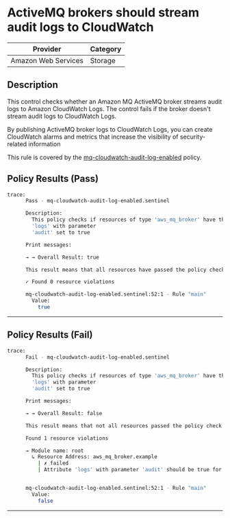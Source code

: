 # ActiveMQ brokers should stream audit logs to CloudWatch

| Provider            | Category |
| ------------------- | -------- |
| Amazon Web Services | Storage  |

## Description

This control checks whether an Amazon MQ ActiveMQ broker streams audit logs to Amazon CloudWatch Logs. The control fails if the broker doesn't stream audit logs to CloudWatch Logs.

By publishing ActiveMQ broker logs to CloudWatch Logs, you can create CloudWatch alarms and metrics that increase the visibility of security-related information

This rule is covered by the [mq-cloudwatch-audit-log-enabled](https://github.com/hashicorp/policy-library-NIST-Policy-Set-for-AWS-Terraform/blob/main/policies/mq/mq-cloudwatch-audit-log-enabled.sentinel) policy.

## Policy Results (Pass)
```bash
trace:
      Pass - mq-cloudwatch-audit-log-enabled.sentinel

      Description:
        This policy checks if resources of type 'aws_mq_broker' have the attribute
        'logs' with parameter
        'audit' set to true

      Print messages:

      → → Overall Result: true

      This result means that all resources have passed the policy check for the policy mq-cloudwatch-audit-log-enabled.

      ✓ Found 0 resource violations

      mq-cloudwatch-audit-log-enabled.sentinel:52:1 - Rule "main"
        Value:
          true
```

---

## Policy Results (Fail)
```bash
trace:
      Fail - mq-cloudwatch-audit-log-enabled.sentinel

      Description:
        This policy checks if resources of type 'aws_mq_broker' have the attribute
        'logs' with parameter
        'audit' set to true

      Print messages:

      → → Overall Result: false

      This result means that not all resources passed the policy check and the protected behavior is not allowed for the policy mq-cloudwatch-audit-log-enabled.

      Found 1 resource violations

      → Module name: root
        ↳ Resource Address: aws_mq_broker.example
          | ✗ failed
          | Attribute 'logs' with parameter 'audit' should be true for AWS ActiveMQ Broker. Refer to https://docs.aws.amazon.com/securityhub/latest/userguide/mq-controls.html#mq-2 for more details.


      mq-cloudwatch-audit-log-enabled.sentinel:52:1 - Rule "main"
        Value:
          false
```

---
